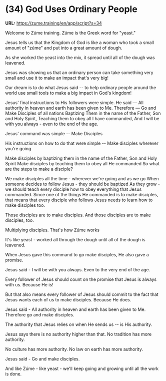 # (34) God Uses Ordinary People

**URL:** https://zume.training/en/app/script?s=34

Welcome to Zúme training. Zúme is the Greek word for "yeast."

Jesus tells us that the Kingdom of God is like a woman who took a small amount of "zúme" and put into a great amount of dough.

As she worked the yeast into the mix, it spread until all of the dough was leavened.

Jesus was showing us that an ordinary person can take something very small and use it to make an impact that's very big!

Our dream is to do what Jesus said -- to help ordinary people around the world use small tools to make a big impact in God's kingdom!

Jesus' final instructions to His followers were simple. He said — All authority in heaven and earth has been given to Me. Therefore — Go and Make Disciples of all nations Baptizing Them in the name of the Father, Son and Holy Spirit, Teaching them to obey all I have commanded, And I will be with you always - even to the end of the age.

Jesus' command was simple -- Make Disciples

His instructions on how to do that were simple -- Make disciples wherever you're going

Make disciples by baptizing them in the name of the Father, Son and Holy Spirit
Make disciples by teaching them to obey all He commanded
So what are the steps to make a disciple?

We make disciples all the time - wherever we're going and as we go
When someone decides to follow Jesus - they should be baptized
As they grow - we should teach every disciple how to obey everything that Jesus commanded.
Since one of the things He commanded is to make disciples, that means that every disciple who follows Jesus needs to learn how to make disciples too.

Those disciples are to make disciples. And those disciples are to make disciples, too.

Multiplying disciples. That's how Zúme works

It's like yeast - worked all through the dough until all of the dough is leavened.

When Jesus gave this command to go make disciples, He also gave a promise.

Jesus said - I will be with you always. Even to the very end of the age.

Every follower of Jesus should count on the promise that Jesus is always with us. Because He is!

But that also means every follower of Jesus should commit to the fact that Jesus wants each of us to make disciples. Because He does.

Jesus said - All authority in heaven and earth has been given to Me. Therefore go and make disciples.

The authority that Jesus relies on when He sends us -- is His authority.

Jesus says there is no authority higher than that. No tradition has more authority.

No culture has more authority. No law on earth has more authority.

Jesus said - Go and make disciples.

And like Zúme - like yeast - we'll keep going and growing until all the work is done.
